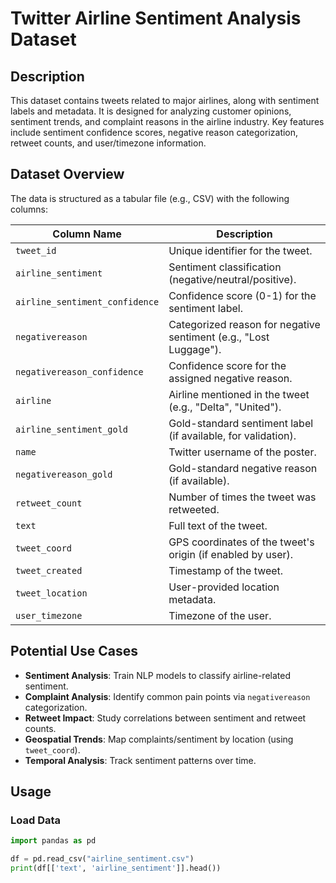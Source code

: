 # Twitter Airline Sentiment Analysis Dataset

## Description  
This dataset contains tweets related to major airlines, along with sentiment labels and metadata. It is designed for analyzing customer opinions, sentiment trends, and complaint reasons in the airline industry. Key features include sentiment confidence scores, negative reason categorization, retweet counts, and user/timezone information.

## Dataset Overview  
The data is structured as a tabular file (e.g., CSV) with the following columns:  

| Column Name                     | Description                                                                 |
|---------------------------------|-----------------------------------------------------------------------------|
| `tweet_id`                      | Unique identifier for the tweet.                                            |
| `airline_sentiment`             | Sentiment classification (negative/neutral/positive).                       |
| `airline_sentiment_confidence`  | Confidence score (0-1) for the sentiment label.                             |
| `negativereason`                | Categorized reason for negative sentiment (e.g., "Lost Luggage").           |
| `negativereason_confidence`     | Confidence score for the assigned negative reason.                          |
| `airline`                       | Airline mentioned in the tweet (e.g., "Delta", "United").                   |
| `airline_sentiment_gold`        | Gold-standard sentiment label (if available, for validation).               |
| `name`                          | Twitter username of the poster.                                             |
| `negativereason_gold`           | Gold-standard negative reason (if available).                               |
| `retweet_count`                 | Number of times the tweet was retweeted.                                     |
| `text`                          | Full text of the tweet.                                                     |
| `tweet_coord`                   | GPS coordinates of the tweet's origin (if enabled by user).                 |
| `tweet_created`                 | Timestamp of the tweet.                                                     |
| `tweet_location`                | User-provided location metadata.                                            |
| `user_timezone`                 | Timezone of the user.                                                       |

## Potential Use Cases  
- **Sentiment Analysis**: Train NLP models to classify airline-related sentiment.  
- **Complaint Analysis**: Identify common pain points via `negativereason` categorization.  
- **Retweet Impact**: Study correlations between sentiment and retweet counts.  
- **Geospatial Trends**: Map complaints/sentiment by location (using `tweet_coord`).  
- **Temporal Analysis**: Track sentiment patterns over time.  

## Usage  
### Load Data  
```python
import pandas as pd

df = pd.read_csv("airline_sentiment.csv")
print(df[['text', 'airline_sentiment']].head())
